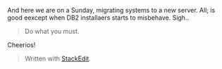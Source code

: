 
And here we are on a Sunday, migrating systems to a new server. All; is good eexcept when DB2 installaers starts to misbehave. Sigh..

> Do what you must.

Cheerios!

> Written with [StackEdit](https://stackedit.io/).
<!--stackedit_data:
eyJoaXN0b3J5IjpbODUxODE3NTgsLTUzNzA5MDk1XX0=
-->